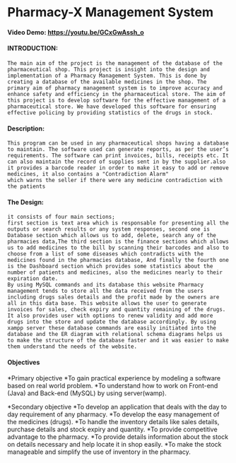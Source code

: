 # Pharmacy-X Management System
#### Video Demo:  <https://youtu.be/GCxGwAssh_o>

#### INTRODUCTION:

    The main aim of the project is the management of the database of the pharmaceutical shop. This project is insight into the design and implementation of a Pharmacy Management System. This is done by creating a database of the available medicines in the shop. The primary aim of pharmacy management system is to improve accuracy and enhance safety and efficiency in the pharmaceutical store. The aim of this project is to develop software for the effective management of a pharmaceutical store. We have developed this software for ensuring effective policing by providing statistics of the drugs in stock.
#### Description:
    This program can be used in any pharmaceutical shops having a database to maintain. The software used can generate reports, as per the user’s requirements. The software can print invoices, bills, receipts etc. It can also maintain the record of supplies sent in by the supplier.also it provides a barcode reader in order to make it easy to add or remove medicines, it also contains a "Contradiction Alarm"
    which warns the seller if there were any medicine contradiction with the patients
#### The Design:
    it consists of four main sections;
    first section is text area which is responsable for presenting all the outputs or search results or any system responses, second one is Database section which allows us to add, delete, search any of the pharmacies data,The third section is the finance sections which allows us to add medicines to the bill by scanning their barcodes and also to choose from a list of some diseases which contradicts with the medicines found in the pharmacies database, And finally the fourth one is the Dashboard section which provides some statistics about the number of patients and medicines, also the medicines nearly to their expiration date.
    By using MySQL commands and its database this website Pharmacy management tends to store all the data received from the users including drugs sales details and the profit made by the owners are all in this data base. This website allows the user to generate invoices for sales, check expiry and quantity remaining of the drugs. It also provides user with options to renew validity and add more drugs into the store and update the database accordingly. By using xampp server these database commands are easily initiated into the database and the ER diagram with relational schema diagrams helps us to make the structure of the database faster and it was easier to make them understand the needs of the website.

#### Objectives
*Primary objective
	*To gain practical experience by modeling a software based on real world problem.
	*To understand how to work on Front-end (Java) and Back-end (MySQL) by using server(wamp).

*Secondary objective
	*To develop an application that deals with the day to day requirement of any pharmacy.
	*To develop the easy management of the medicines (drugs).
	*To handle the inventory details like sales details, purchase details and stock expiry and quantity.
	*To provide competitive advantage to the pharmacy.
	*To provide details information about the stock on details necessary and help locate it in shop easily.
	*To make the stock manageable and simplify the use of inventory in the pharmacy.